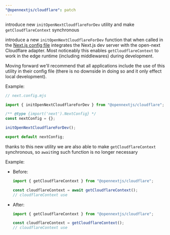 ```yaml
---
"@opennextjs/cloudflare": patch
---
```


introduce new `initOpenNextCloudflareForDev` utility and make `getCloudflareContext` synchronous

introduce a new `initOpenNextCloudflareForDev` function that when called in the [Next.js config file](https://nextjs.org/docs/app/api-reference/config/next-config-js) integrates the Next.js dev server with the open-next Cloudflare adapter. Most noticeably this enables `getCloudflareContext` to work in
the edge runtime (including middlewares) during development.

Moving forward we'll recommend that all applications include the use of this utility in their config file (there is no downside in doing so and it only effect local development).

Example:

```js
// next.config.mjs

import { initOpenNextCloudflareForDev } from "@opennextjs/cloudflare";

/** @type {import('next').NextConfig} */
const nextConfig = {};

initOpenNextCloudflareForDev();

export default nextConfig;
```

thanks to this new utility we are also able to make `getCloudflareContext` synchronous, so `await`ing such function is no longer necessary

Example:

- Before:

  ```js
  import { getCloudflareContext } from "@opennextjs/cloudflare";

  const cloudflareContext = await getCloudflareContext();
  // cloudflareContext use
  ```

- After:

  ```js
  import { getCloudflareContext } from "@opennextjs/cloudflare";

  const cloudflareContext = getCloudflareContext();
  // cloudflareContext use
  ```
